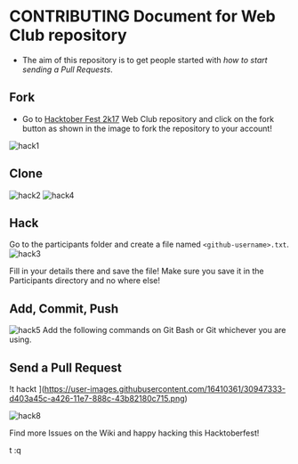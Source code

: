 # CONTRIBUTING Document for Web Club repository

* The aim of this repository is to get people started with *how to start sending a Pull Requests*.

## Fork

* Go to [Hacktober Fest 2k17](https://github.com/WebClub-NITK/Hacktoberfest-2k17/) Web Club repository and click on the fork button as shown in the image to fork the repository to your account!

![hack1](https://user-images.githubusercontent.com/16410361/30946872-0867f7fa-a424-11e7-936c-93c007c5101a.png)


## Clone
![hack2](https://user-images.githubusercontent.com/16410361/30947040-1a748fa2-a425-11e7-878d-7909977b3e00.png)
![hack4](https://user-images.githubusercontent.com/16410361/30947203-ff2bd52e-a425-11e7-9f8f-09f0bd4badc9.png)


## Hack
Go to the participants folder and create a file named `<github-username>.txt`.
![hack3](https://user-images.githubusercontent.com/16410361/30947139-966f9584-a425-11e7-92ee-ce832376309c.png)

Fill in your details there and save the file! Make sure you save it in the Participants directory and no where else!

## Add, Commit, Push
![hack5](https://user-images.githubusercontent.com/16410361/30947293-8d21b402-a426-11e7-9e56-16f7bbc25e85.png)
Add the following commands on Git Bash or Git whichever you are using.

## Send a Pull Request
!t
hackt
](https://user-images.githubusercontent.com/16410361/30947333-d403a45c-a426-11e7-888c-43b82180c715.png)

![hack8](https://user-images.githubusercontent.com/16410361/30947389-1e18b2d0-a427-11e7-9441-9e585c174b43.png)

Find more Issues on the Wiki and happy hacking this Hacktoberfest!

t
:q

